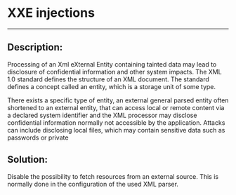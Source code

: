 # XXE injections
-------

## Description:

Processing of an Xml eXternal Entity containing tainted data may lead to disclosure of
confidential information and other system impacts.
The XML 1.0 standard defines the structure of an XML document.
The standard defines a concept called an entity, which is a storage unit of some type.

There exists a specific type of entity, an external general parsed entity often shortened
to an external entity, that can access local or remote content via a declared system
identifier and the XML processor may disclose confidential information normally not
accessible by the application. Attacks can include disclosing local files, which may
contain sensitive data such as passwords or private

## Solution:

Disable the possibility to fetch resources from an external source.
This is normally done in the configuration of the used XML parser.
